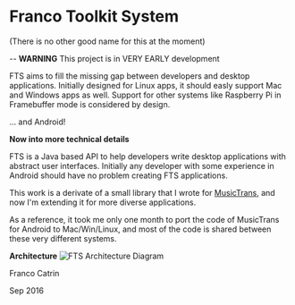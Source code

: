 # Franco Toolkit System
(There is no other good name for this at the moment)

--
**WARNING** This project is in VERY EARLY development

FTS aims to fill the missing gap between developers and desktop applications.
Initially designed for Linux apps, it should easly support Mac and Windows apps as well.
Support for other systems like Raspberry Pi in Framebuffer mode is considered by design.

... and Android!

**Now into more technical details**

FTS is a Java based API to help developers write desktop applications with abstract
user interfaces. Initially any developer with some experience in Android should have
no problem creating FTS applications.

This work is a derivate of a small library that I wrote for [MusicTrans](http://musictransapp.com), and now
I'm extending it for more diverse applications.  

As a reference, it took me only one month to port the code of MusicTrans for Android to Mac/Win/Linux,
and most of the code is shared between these very different systems.

**Architecture**
![FTS Architecture Diagram](http://franco.arealinux.cl/files/fts-architecture.png)

Franco Catrin

Sep 2016
